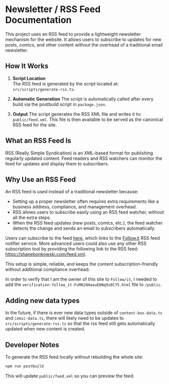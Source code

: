 # Newsletter / RSS Feed Documentation

This project uses an RSS feed to provide a lightweight newsletter mechanism for the website. It allows users to subscribe to updates for new posts, comics, and other content without the overhead of a traditional email newsletter.

## How It Works

1. **Script Location**  
   The RSS feed is generated by the script located at: `src/scripts/generate-rss.ts`.

2. **Automatic Generation**
   The script is automatically called after every build via the postbuild script in `package.json`.

3. **Output**
   The script generates the RSS XML file and writes it to: `public/feed.xml`. This file is then available to be served as the canonical RSS feed for the site.

## What an RSS Feed Is

RSS (Really Simple Syndication) is an XML-based format for publishing regularly updated content. Feed readers and RSS watchers can monitor the feed for updates and display them to subscribers.

## Why Use an RSS Feed

An RSS feed is used instead of a traditional newsletter because:

- Setting up a proper newsletter often requires extra requirements like a business address, compliance, and management overhead.
- RSS allows users to subscribe easily using an RSS feed watcher, without all the extra steps.
- When the RSS feed updates (new posts, comics, etc.), the feed watcher detects the change and sends an email to subscribers automatically.

Users can subscribe to the feed [here](https://follow.it/shane-s-games?leanpub), which links to the [Follow.it](https://follow.it/) RSS feed notifier service. More advanced users could also use any other RSS subscription tool by providing the following link to the RSS feed: https://shanebonkowski.com/feed.xml.

This setup is simple, reliable, and keeps the content subscription-friendly without additional compliance overhead.

In order to verify that I am the owner of this site to `Follow/it`, I needed to add the `verification-follow_it-FuM824HaauE8Nq9z8C75.html` file to `/public`.

## Adding new data types

In the future, if there is ever new data types outside of `content-box-data.ts` and `comic-data.ts`, there will likely need to be updates to `src/scripts/generate-rss.ts` so that the rss feed still gets automatically updated when new content is created.

## Developer Notes

To generate the RSS feed locally without rebuilding the whole site:

```bash
npm run postbuild
```

This will update `public/feed.xml` so you can preview the feed.
